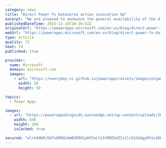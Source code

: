 ```yaml
---
category: news
title: "Direct Power Fx Dataverse action invocation GA"
excerpt: "We are pleased to announce the general availability of the direct invocation of Dataverse actions in Power Fx Canvas apps. As a part of the Power Fx language, authors can now directly invoke a Dataverse action within a formula. A new Power Fx &#8216;Environment&#8217; language object that authors can"
publishedDateTime: 2023-11-16T10:36:52Z
originalUrl: "https://powerapps.microsoft.com/en-us/blog/direct-power-fx-dataverse-action-invocation-ga/"
webUrl: "https://powerapps.microsoft.com/en-us/blog/direct-power-fx-dataverse-action-invocation-ga/"
type: article
quality: 72
heat: 74
published: true

provider:
  name: Microsoft
  domain: microsoft.com
  images:
    - url: "https://everyday-cc.github.io/powerapps/assets/images/organizations/microsoft.com-50x50.jpg"
      width: 50
      height: 50

topics:
  - Power Apps

images:
  - url: "https://powerappsblogscdn.azureedge.net/wp-content/uploads/2023/02/hooking-up-an-action-to-a-button-1.png"
    width: 648
    height: 284
    isCached: true

secured: "wl+kA9bM/UU7vUR0QiHmB2R9XCpHY5oLYiStRDEb4ZIv1lrU1GUdgyRtSv20FcOmCKn23FD9gvltJmAlFpY8CWyn+YF+YfhseKfFCbsWCYZA10ITxufaj9e4kqJ81Z3WPI3UvDTICmbtXYUYbSltJB+gwOyX0UTFRrZEdPpNEOb0hFyfxRVbLKb5df7ycNfIEa4KXYMyqBVfpgDI3zN6IMbSdTcjzZEw8lT5TFA3WgQuQO4JpuCjma44Ggd0scap5ce0cSH3J1/Ro9jZ+ptiLvwMaGzDCvgi4m8DY4ZA6WZ90YE/9ZVxvUUUpS1isalpwprK3mV8rG7UFutcSfFccl/kcmZsDou9B9dxMoiV430=;Z17Qz8Glp+ZgARECyAlauA=="
---
```


